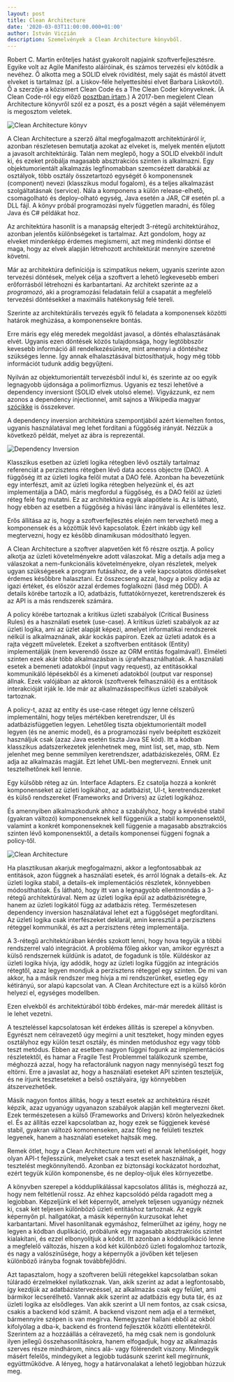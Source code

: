 ```yaml
---
layout: post
title: Clean Architecture
date: '2020-03-03T11:00:00.000+01:00'
author: István Viczián
description: Szemelvények a Clean Architecture könyvből.
---
```


Robert C. Martin erőteljes hatást gyakorolt napjaink szoftverfejlesztésre.
Egyike volt az Agile Manifesto aláíróinak, és számos tervezési elv
kötődik a nevéhez. Ő alkotta meg a SOLID elvek rövidítést, mely
saját és mástól átvett elveket is tartalmaz (pl. a Liskov-féle helyettesítési
elvet Barbara Liskovtól). Ő a szerzője a közismert Clean Code
és a The Clean Coder könyveknek. (A Clean Code-ról egy
  előző [posztban írtam](https://www.jtechlog.hu/2019/02/24/clean-code.html).) A 2017-ben megjelent
Clean Architecture könyvről szól ez a poszt, és a poszt végén
a saját véleményem is megosztom veletek.

![Clean Architecture könyv](/artifacts/posts/2020-03-03-clean-architecture/clean-architecture-cover.jpg)

A Clean Architecture a szerző által megfogalmazott architektúráról ír,
azonban részletesen bemutatja azokat az elveket is, melyek mentén eljutott a
javasolt architektúráig. Talán nem meglepő, hogy a SOLID elvekből indult ki,
és ezeket próbálja magasabb absztrakciós szinten is alkalmazni. Egy objektumorientált
alkalmazás legfinomabban szemcsézett darabkái az osztályok, több osztály
összetartozó egységét ő komponensnek (component) nevezi (klasszikus modul fogalom), és
a teljes alkalmazást szolgáltatásnak (service). Nála a komponens a
külön release-elhető, csomagolható és deploy-olható egység, Java esetén a JAR,
C# esetén pl. a DLL fájl. A könyv próbál programozási nyelv független maradni,
és főleg Java és C# példákat hoz.

Az architektúra hasonlít is a manapság elterjedt 3-rétegű architektúrához,
azonban jelentős különbségeket is tartalmaz. Azt gondolom, hogy az elveket
mindenképp érdemes megismerni, azt meg mindenki döntse el maga, hogy az
elvek alapján létrehozott architektúrát mennyire szeretné követni.

<!-- more -->

Már az architektúra definíciója is szimpatikus nekem, ugyanis szerinte azon
tervezési döntések, melyek célja a szoftvert a lehető legkevesebb emberi
erőforrásból létrehozni és karbantartani. Az architekt szerinte az
a _programozó_, aki a programozási feladatain felül a csapatát a megfelelő
tervezési döntésekkel a maximális hatékonyság felé tereli.

Szerinte az architektúrális tervezés egyik fő feladata a komponensek közötti határok meghúzása,
a komponensekre bontás.

Erre máris egy elég meredek megoldást javasol, a döntés elhalasztásának elvét.
Ugyanis ezen döntések közös tulajdonsága, hogy legtöbbször kevesebb információ
áll rendelkezésünkre, mint amennyi a döntéshez szükséges lenne. Így annak
elhalasztásával biztosíthatjuk, hogy még több információt tudunk addig begyűjteni.

Nyilván az objektumorientált tervezésből indul ki, és szerinte az oo egyik
legnagyobb újdonsága a polimorfizmus. Ugyanis ez teszi lehetővé a
dependency inversiont (SOLID elvek utolsó eleme). Vigyázzunk, ez nem azonos
a dependency injectionnel, amit sajnos a Wikipedia magyar
[szócikke](https://hu.wikipedia.org/wiki/F%C3%BCgg%C5%91s%C3%A9g_befecskendez%C3%A9s%C3%A9nek_elve)
is összekever.

A dependency inversion architektúra szempontjából azért kiemelten fontos, ugyanis
használatával meg lehet fordítani a függőség irányát. Nézzük a következő
példát, melyet az ábra is reprezentál.

![Dependency Inversion](/artifacts/posts/2020-03-03-clean-architecture/dependency-inversion.png)

Klasszikus esetben az üzleti logika rétegben lévő osztály tartalmaz referenciát
a perzisztens rétegben lévő data access objectre (DAO). A függőség itt az üzleti
logika felől mutat a DAO felé. Azonban ha bevezetünk egy interfészt, amit az
üzleti logika rétegben helyezünk el, és azt implementálja a DAO, máris megfordul a
függőség, és a DAO felől az üzleti réteg felé fog mutatni. Ez az architektúra egyik
alapötlete is. Az is látható, hogy ebben az esetben a függőség a hívási lánc
irányával is ellentétes lesz.

Erős állítása az is, hogy a szoftverfejlesztés elején nem tervezhető meg
a komponensek és a közöttük lévő kapcsolatok. Ezért inkább úgy kell megtervezni,
hogy ez később dinamikusan módosítható legyen.

A Clean Architecture a szoftver alapvetően két fő részre osztja. A policy
alkotja az üzleti követelményekre adott válaszokat. Míg a details
adja meg a válaszokat a nem-funkcionális követelményekre, olyan részletek,
melyek ugyan szükségesek a program futásához, de a vele kapcsolatos döntéseket
érdemes későbbre halasztani. Ez összecseng azzal, hogy a policy adja az igazi
értéket, és először azzal érdemes foglalkozni (lásd még DDD). A details
körébe tartozik a IO, adatbázis, futtatókörnyezet, keretrendszerek és az API is
a más rendszerek számára.

A policy körébe tartoznak a kritikus üzleti szabályok (Critical Business Rules) és a használati esetek (use-case).
A kritikus üzleti szabályok az az üzleti logika, ami az üzlet alapját képezi, amelyet
informatikai rendszerek nélkül is alkalmaznának, akár kockás papíron. Ezek az üzleti
adatok és a rajta végzett műveletek. Ezeket a
szoftverben entitások (Entity) implementálják (nem keverendő össze az ORM entitás fogalmával!).
Elméleti szinten ezek akár több alkalmazásban is újrafelhasználhatóak.
A használati esetek a bemeneti adatokból (input vagy request), az entitásokkal
kommunikáló lépésekből és a kimeneti adatokból (output var response) állnak. Ezek valójában
az aktorok (szoftverek felhasználói) és a entitások interakcióját írják le. Ide már
az alkalmazásspecifikus üzleti szabályok tartoznak.

A policy-t, azaz az entity és use-case réteget úgy lenne célszerű implementálni, hogy teljes mértékben
keretrendszer, UI és adatbázisfüggetlen legyen. Lehetőleg tiszta objektumorientált
modell legyen (és ne anemic model), és a programozási nyelv beépített eszközeit használjuk csak
(azaz Java esetén tiszta Java SE kód). Itt a kódban klasszikus adatszerkezetek jelenhetnek meg,
mint list, set, map, stb. Nem jelenhet meg benne semmilyen keretrendszer, adatbáziskezelés, ORM. Ez adja az
alkalmazás magját. Ezt lehet UML-ben megtervezni. Ennek unit tesztelhetőnek kell lennie.

Egy külsőbb réteg az ún. Interface Adapters. Ez csatolja hozzá a konkrét komponenseket
az üzleti logikához, az adatbázist, UI-t, keretrendszereket és külső rendszereket (Frameworks and Drivers)
az üzleti logikához.

És amennyiben alkalmazkodunk ahhoz a szabályhoz, hogy a kevésbé stabil (gyakran változó) komponenseknek
kell függeniük a stabil komponensektől, valamint a konkrét komponenseknek kell
függenie a magasabb absztrakciós szinten lévő komponensektől, a details
komponensei függeni fognak a policy-től.

![Clean Architecture](/artifacts/posts/2020-03-03-clean-architecture/clean-architecture.jpg)

Ha plasztikusan akarjuk megfogalmazni, akkor a legfontosabbak az entitások, azon függnek a
használati esetek, és arról lógnak a details-ek. Az üzleti logika stabil, a details-ek
implementációs részletek, könnyebben módosíthatóak. És látható, hogy itt van a legnagyobb
ellentmondás a 3-rétegű architektúrával. Nem az üzleti logika épül az adatbázisrétegre,
hanem az üzleti logikától függ az adatbázis réteg. Természetesen dependency inversion
használatával lehet ezt a függőséget megfordítani. Az üzleti logika csak interfészeket
deklarál, amin keresztül a perzisztens réteggel kommunikál, és azt a perzisztens réteg
implementálja.

A 3-rétegű architektúrában kérdés szokott lenni, hogy hova tegyük a többi rendszerrel való
integrációt. A probléma főleg akkor van, amikor egyrészt a külső rendszernek
küldünk is adatot, de fogadunk is tőle. Küldéskor az üzleti logika hívja,
így adódik, hogy az üzleti logika függjön az integrációs rétegtől,
azaz legyen mondjuk a perzisztens réteggel egy szinten. De mi van akkor, ha
a másik rendszer meg hívja a mi rendszerünket, esetleg egy kétirányú,
sor alapú kapcsolat van. A Clean Architecture ezt is a külső körön helyezi el,
egységes modellben.

Ezen elvekből és architektúrából több érdekes, már-már meredek állítást is le lehet vezetni.

A teszteléssel kapcsolatosan két érdekes állítás is szerepel a könyvben. Egyrészt
nem célravezető úgy megírni a unit teszteket, hogy minden egyes osztályhoz egy külön teszt
osztály, és minden metódushoz egy vagy több teszt metódus. Ebben az esetben
nagyon függni fogunk az implementációs részletektől, és hamar a Fragile Test Problemmel
találkozunk szembe, méghozzá azzal, hogy ha refactorálunk nagyon nagy mennyiségű teszt
fog eltörni. Erre a javaslat az, hogy a használati eseteket API szinten teszteljük,
és ne írjunk teszteseteket a belső osztályaira, így könnyebben átszervezhetőek.

Másik nagyon fontos állítás, hogy a teszt esetek az architektúra részét képzik, azaz
ugyanúgy ugyanazon szabályok alapján kell megtervezni őket. Ezek természetesen a
külső (Frameworks and Drivers) körön helyezkednek el. És az állítás ezzel kapcsolatban az,
hogy ezek se függjenek kevésé stabil, gyakran változó komonenseken, azaz főleg ne felületi tesztek legyenek,
hanem a használati eseteket hajtsák meg.

Remek ötlet, hogy a Clean Architecture nem veti el
annak lehetőségét, hogy olyan API-t fejlesszünk, melyeket csak a teszt esetek használnak,
a tesztelést megkönnyítendő. Azonban ez biztonsági kockázatot hordozhat, ezért tegyük külön
komponensbe, és ne deploy-oljuk éles környezetbe.

A könyvben szerepel a kódduplikálással kapcsolatos állítás is, méghozzá az, hogy nem
feltétlenül rossz.
Az ehhez kapcsolódó példa ragadott meg a legjobban. Képzeljünk el két képernyőt, amelyek
teljesen ugyanúgy néznek ki, csak két teljesen különböző üzleti entitáshoz tartoznak.
Az egyik képernyőn pl. hallgatókat, a másik képernyőn kurzusokat lehet karbantartani.
Mivel hasonlítanak egymáshoz, felmerülhet az igény, hogy ne legyen a kódban duplikáció,
próbálunk egy magasabb absztrakciós szintet kialakítani, és ezzel elbonyolítjuk a kódot.
Itt azonban a kódduplikáció lenne a megfelelő változás, hiszen a kód két különböző
üzleti fogalomhoz tartozik, és nagy a valószínűsége, hogy a képernyők a jövőben
két teljesen különböző irányba fognak továbbfejlődni.

Azt tapasztalom, hogy a szoftveren belüli rétegekkel kapcsolatban sokan túláradó
érzelmekkel nyilatkoznak. Van, akik szerint az adat a legfontosabb, így
kezdjük az adatbázistervezéssel, az alkalmazás csak egy felület, ami bármikor lecserélhető.
Vannak akik szerint az adatbázis egy buta tár, és az üzleti logika az elsődleges.
Van akik szerint a UI nem fontos, az csak csicsa, csakis a backend kód számít.
A backend viszont nem adja el a terméket, bármennyire szépen is van megírva.
Nemegyszer hallani ebből az okból kifolyólag a dba-k, backend és frontend fejlesztők közötti
ellentétekről. Szerintem az a
hozzáállás a célravezető, ha még csak nem is gondolunk ilyen jellegű összehasonlításokra,
hanem elfogadjuk, hogy az alkalmazás szerves része mindhárom, nincs alá- vagy fölérendelt viszony.
Mindegyik másért felelős, mindegyiket a legjobb tudásunk szerint kell megírnunk, együttműködve.
A lényeg, hogy a határvonalakat a lehető legjobban húzzuk meg.
